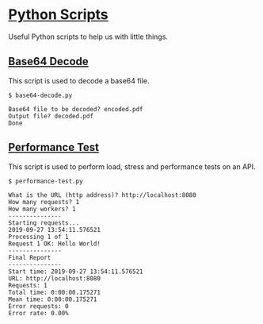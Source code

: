 # [Python Scripts](https://github.com/jonatascbarroso/python-scripts/)

Useful Python scripts to help us with little things.

## [Base64 Decode](https://github.com/jonatascbarroso/python-scripts/tree/master/base64-decode)

This script is used to decode a base64 file.

```
$ base64-decode.py

Base64 file to be decoded? encoded.pdf
Output file? decoded.pdf
Done
```

## [Performance Test](https://github.com/jonatascbarroso/python-scripts/tree/master/performance-test)

This script is used to perform load, stress and performance tests on an API.

```
$ performance-test.py

What is the URL (http address)? http://localhost:8080
How many requests? 1
How many workers? 1
---------------
Starting requests...
2019-09-27 13:54:11.576521
Processing 1 of 1
Request 1 OK: Hello World!
---------------
Final Report
---------------
Start time: 2019-09-27 13:54:11.576521
URL: http://localhost:8080
Requests: 1
Total time: 0:00:00.175271
Mean time: 0:00:00.175271
Error requests: 0
Error rate: 0.00%
```
